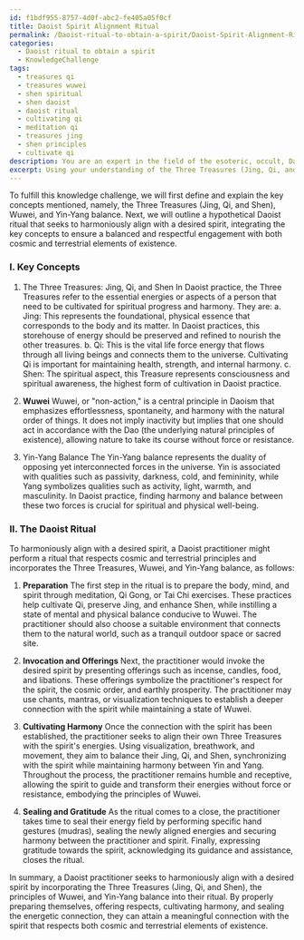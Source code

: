 ```yaml
---
id: f1bdf955-8757-4d0f-abc2-fe405a05f0cf
title: Daoist Spirit Alignment Ritual
permalink: /Daoist-ritual-to-obtain-a-spirit/Daoist-Spirit-Alignment-Ritual/
categories:
  - Daoist ritual to obtain a spirit
  - KnowledgeChallenge
tags:
  - treasures qi
  - treasures wuwei
  - shen spiritual
  - shen daoist
  - daoist ritual
  - cultivating qi
  - meditation qi
  - treasures jing
  - shen principles
  - cultivate qi
description: You are an expert in the field of the esoteric, occult, Daoist ritual to obtain a spirit and Education. You are a writer of tests, challenges, books and deep knowledge on Daoist ritual to obtain a spirit for initiates and students to gain deep insights and understanding from. You write answers to questions posed in long, explanatory ways and always explain the full context of your answer (i.e., related concepts, formulas, examples, or history), as well as the step-by-step thinking process you take to answer the challenges. Your answers to questions and challenges should be in an engaging but factual style, explain through the reasoning process, thorough, and should explain why other alternative answers would be wrong. Summarize the key themes, ideas, and conclusions at the end.
excerpt: Using your understanding of the Three Treasures (Jing, Qi, and Shen) alongside the principles of Wuwei and Yin-Yang balance, explain how a Daoist might perform a ritual to harmoniously align with a desired spirit, ensuring the engagement respects both cosmic and terrestrial elements of existence.
---
```

To fulfill this knowledge challenge, we will first define and explain the key concepts mentioned, namely, the Three Treasures (Jing, Qi, and Shen), Wuwei, and Yin-Yang balance. Next, we will outline a hypothetical Daoist ritual that seeks to harmoniously align with a desired spirit, integrating the key concepts to ensure a balanced and respectful engagement with both cosmic and terrestrial elements of existence.

### I. Key Concepts
1. The Three Treasures: Jing, Qi, and Shen
In Daoist practice, the Three Treasures refer to the essential energies or aspects of a person that need to be cultivated for spiritual progress and harmony. They are: a. Jing: This represents the foundational, physical essence that corresponds to the body and its matter. In Daoist practices, this storehouse of energy should be preserved and refined to nourish the other treasures. b. Qi: This is the vital life force energy that flows through all living beings and connects them to the universe. Cultivating Qi is important for maintaining health, strength, and internal harmony. c. Shen: The spiritual aspect, this Treasure represents consciousness and spiritual awareness, the highest form of cultivation in Daoist practice.

2. **Wuwei**
Wuwei, or "non-action," is a central principle in Daoism that emphasizes effortlessness, spontaneity, and harmony with the natural order of things. It does not imply inactivity but implies that one should act in accordance with the Dao (the underlying natural principles of existence), allowing nature to take its course without force or resistance.

3. Yin-Yang Balance
The Yin-Yang balance represents the duality of opposing yet interconnected forces in the universe. Yin is associated with qualities such as passivity, darkness, cold, and femininity, while Yang symbolizes qualities such as activity, light, warmth, and masculinity. In Daoist practice, finding harmony and balance between these two forces is crucial for spiritual and physical well-being.

### II. The Daoist Ritual
To harmoniously align with a desired spirit, a Daoist practitioner might perform a ritual that respects cosmic and terrestrial principles and incorporates the Three Treasures, Wuwei, and Yin-Yang balance, as follows:

1. **Preparation**
The first step in the ritual is to prepare the body, mind, and spirit through meditation, Qi Gong, or Tai Chi exercises. These practices help cultivate Qi, preserve Jing, and enhance Shen, while instilling a state of mental and physical balance conducive to Wuwei. The practitioner should also choose a suitable environment that connects them to the natural world, such as a tranquil outdoor space or sacred site.

2. **Invocation and Offerings**
Next, the practitioner would invoke the desired spirit by presenting offerings such as incense, candles, food, and libations. These offerings symbolize the practitioner's respect for the spirit, the cosmic order, and earthly prosperity. The practitioner may use chants, mantras, or visualization techniques to establish a deeper connection with the spirit while maintaining a state of Wuwei.

3. **Cultivating Harmony**
Once the connection with the spirit has been established, the practitioner seeks to align their own Three Treasures with the spirit's energies. Using visualization, breathwork, and movement, they aim to balance their Jing, Qi, and Shen, synchronizing with the spirit while maintaining harmony between Yin and Yang. Throughout the process, the practitioner remains humble and receptive, allowing the spirit to guide and transform their energies without force or resistance, embodying the principles of Wuwei.

4. **Sealing and Gratitude**
As the ritual comes to a close, the practitioner takes time to seal their energy field by performing specific hand gestures (mudras), sealing the newly aligned energies and securing harmony between the practitioner and spirit. Finally, expressing gratitude towards the spirit, acknowledging its guidance and assistance, closes the ritual.

In summary, a Daoist practitioner seeks to harmoniously align with a desired spirit by incorporating the Three Treasures (Jing, Qi, and Shen), the principles of Wuwei, and Yin-Yang balance into their ritual. By properly preparing themselves, offering respects, cultivating harmony, and sealing the energetic connection, they can attain a meaningful connection with the spirit that respects both cosmic and terrestrial elements of existence.
